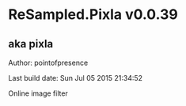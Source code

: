 # ReSampled.Pixla v0.0.39
## aka pixla

Author: pointofpresence

Last build date: Sun Jul 05 2015 21:34:52

Online image filter